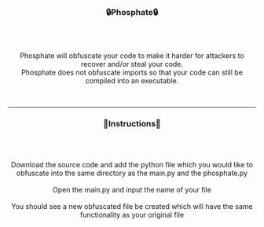 ### <p align="center">🔒Phosphate🔒</p>

<br><br>
<p align="center">
Phosphate will obfuscate your code to make it harder for attackers to recover and/or steal your code.
<br>
Phosphate does not obfuscate imports so that your code can still be compiled into an executable.
<br>
</p>
<br>

-----

### <p align="center">💭Instructions💭</p>

<br><br>
<p align="center">
Download the source code and add the python file which you would like to obfuscate into the same directory as the main.py and the phosphate.py
<br>
<br>
Open the main.py and input the name of your file
<br>
<br>
You should see a new obfuscated file be created which will have the same functionality as your original file
<br>
</p>
<br>
